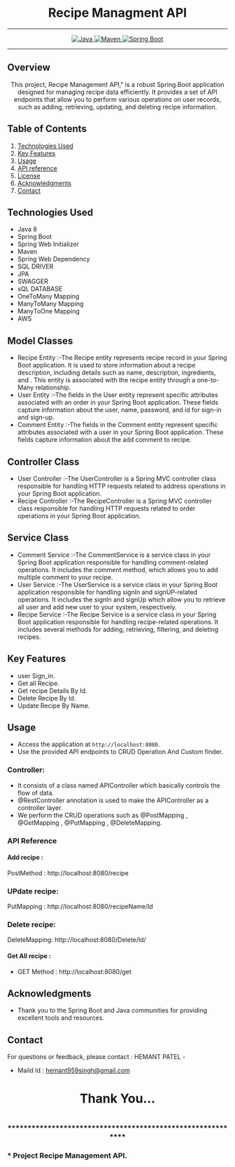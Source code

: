 # <h1 align = "center"> Recipe Managment API </h1>
___ 
<p align="center">
<a href="Java url">
    <img alt="Java" src="https://img.shields.io/badge/Java->=8-darkblue.svg" />
</a>
<a href="Maven url" >
    <img alt="Maven" src="https://img.shields.io/badge/maven-3.1.3-brightgreen.svg" />
</a>
<a href="Spring Boot url" >
    <img alt="Spring Boot" src="https://img.shields.io/badge/Spring Boot-3.0.6-brightgreen.svg" />
</a>
</p>

---

<p align="left">

<!-- Project Description -->
## Overview
<p align="center">This project,  Recipe Management API," is a robust Spring Boot application designed for managing recipe data efficiently. It provides a set of API endpoints that allow you to perform various operations on user records, such as adding, retrieving, updating, and deleting recipe information. 
</p>

<!-- Table of Contents -->
## Table of Contents
1. [Technologies Used](#technologies-used)
2. [Key Features](#key-features)
3. [Usage](#usage)
4. [API reference](#api-reference)
5. [License](#license)
6. [Acknowledgments](#acknowledgments)
7. [Contact](#contact)

<!-- Technologies Used -->
## Technologies Used
- Java 8
- Spring Boot
- Spring Web Initializer
- Maven
- Spring Web Dependency
- SQL DRIVER
- JPA
- SWAGGER
- sQL DATABASE
- OneToMany Mapping
- ManyToMany Mapping
- ManyToOne Mapping
- AWS

## Model Classes
- Recipe Entity :-The Recipe entity represents recipe record in your Spring Boot application. It is used to store information about a recipe description, including details such as name, description, ingredients, and . This entity is associated with the recipe entity through a one-to-Many relationship.
- User Entity :-The fields in the User entity represent specific attributes associated with an order in your Spring Boot application. These fields capture information about the user, name, password, and id for sign-in and sign-up.
- Comment Entity :-The fields in the Comment entity represent specific attributes associated with a user in your Spring Boot application. These fields capture information about the add comment to recipe.
## Controller Class
- User Controller :-The UserController is a Spring MVC controller class responsible for handling HTTP requests related to address operations in your Spring Boot application.
- Recipe Controller :-The RecipeController is a Spring MVC controller class responsible for handling HTTP requests related to order operations in your Spring Boot application.
## Service Class
- Comment Service :-The CommentService is a service class in your Spring Boot application responsible for handling comment-related operations. It includes the comment method, which allows you to add multiple comment to your recipe.
- User Service :-The UserService is a service class in your Spring Boot application responsible for handling signIn and signUP-related operations. It includes the signIn and signUp which allow you to retrieve all user and add new user to your system, respectively.
- Recipe Service :-The Recipe Service is a service class in your Spring Boot application responsible for handling recipe-related operations. It includes several methods for adding, retrieving, filtering, and deleting recipes.

<!-- Key Features -->
## Key Features
- user Sign_in.
- Get all Recipe.
- Get recipe Details By Id.
- Delete Recipe By Id.
- Update Recipe By Name.

<!-- Usage -->
## Usage
- Access the application at `http://localhost:8080`.
- Use the provided API endpoints to CRUD Operation And Custom finder.

### Controller:
- It consists of a class named APIController which basically controls the flow of data.
- @RestController annotation is used to make the APIController as a controller layer.
- We perform the CRUD operations such as @PostMapping , @GetMapping , @PutMapping , @DeleteMapping.

### API Reference

#### Add recipe :
PostMethod :  http://localhost:8080/recipe
### UPdate recipe:
PutMapping : http://localhost:8080/recipeName/Id

### Delete  recipe:
DeleteMapping: http://localhost:8080/Delete/Id/


#### Get All recipe :
 - GET Method : http://localhost:8080/get

 

 <!-- Acknowledgments -->
## Acknowledgments
- Thank you to the Spring Boot and Java communities for providing excellent tools and resources.

<!-- Contact -->
## Contact
For questions or feedback, please contact : HEMANT PATEL   -
- Maild Id : hemant959singh@gmail.com

<h1 align="center">Thank You...<h1>
<h3 align = "center"> ***********************************************************<h3>
*  Project Recipe Management API.
